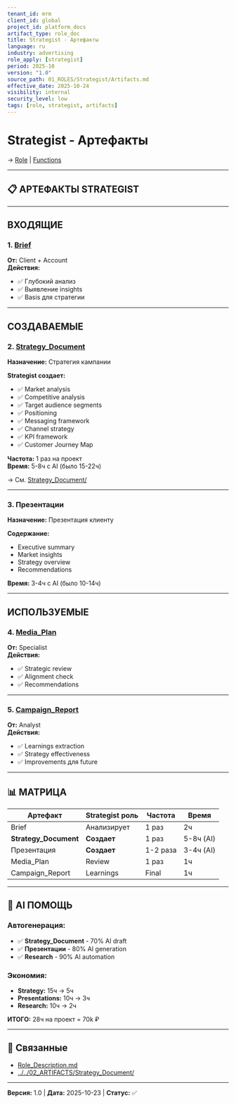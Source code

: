 ```yaml
---
tenant_id: mrm
client_id: global
project_id: platform_docs
artifact_type: role_doc
title: Strategist - Артефакты
language: ru
industry: advertising
role_apply: [strategist]
period: 2025-10
version: "1.0"
source_path: 01_ROLES/Strategist/Artifacts.md
effective_date: 2025-10-24
visibility: internal
security_level: low
tags: [role, strategist, artifacts]
---
```


# Strategist - Артефакты

→ [Role](./Role_Description.md) | [Functions](./Functions.md)

---

## 📋 АРТЕФАКТЫ STRATEGIST

---

## ВХОДЯЩИЕ

### 1. [Brief](../../02_ARTIFACTS/Brief/)
**От:** Client + Account  
**Действия:**
- ✅ Глубокий анализ
- ✅ Выявление insights
- ✅ Basis для стратегии

---

## СОЗДАВАЕМЫЕ

### 2. [Strategy_Document](../../02_ARTIFACTS/Strategy_Document/)
**Назначение:** Стратегия кампании

**Strategist создает:**
- ✅ Market analysis
- ✅ Competitive analysis
- ✅ Target audience segments
- ✅ Positioning
- ✅ Messaging framework
- ✅ Channel strategy
- ✅ KPI framework
- ✅ Customer Journey Map

**Частота:** 1 раз на проект  
**Время:** 5-8ч с AI (было 15-22ч)

→ См. [Strategy_Document/](../../02_ARTIFACTS/Strategy_Document/)

---

### 3. Презентации
**Назначение:** Презентация клиенту

**Содержание:**
- Executive summary
- Market insights
- Strategy overview
- Recommendations

**Время:** 3-4ч с AI (было 10-14ч)

---

## ИСПОЛЬЗУЕМЫЕ

### 4. [Media_Plan](../../02_ARTIFACTS/Media_Plan/)
**От:** Specialist  
**Действия:**
- ✅ Strategic review
- ✅ Alignment check
- ✅ Recommendations

---

### 5. [Campaign_Report](../../02_ARTIFACTS/Campaign_Report/)
**От:** Analyst  
**Действия:**
- ✅ Learnings extraction
- ✅ Strategy effectiveness
- ✅ Improvements для future

---

## 📊 МАТРИЦА

| Артефакт | Strategist роль | Частота | Время |
|----------|----------------|---------|-------|
| Brief | Анализирует | 1 раз | 2ч |
| **Strategy_Document** | **Создает** | 1 раз | 5-8ч (AI) |
| Презентация | **Создает** | 1-2 раза | 3-4ч (AI) |
| Media_Plan | Review | 1 раз | 1ч |
| Campaign_Report | Learnings | Final | 1ч |

---

## 🤖 AI ПОМОЩЬ

### Автогенерация:
- ✅ **Strategy_Document** - 70% AI draft
- ✅ **Презентации** - 80% AI generation
- ✅ **Research** - 90% AI automation

### Экономия:
- **Strategy:** 15ч → 5ч
- **Presentations:** 10ч → 3ч
- **Research:** 10ч → 2ч

**ИТОГО:** 28ч на проект = 70k ₽

---

## 🔗 Связанные

- [Role_Description.md](./Role_Description.md)
- [../../02_ARTIFACTS/Strategy_Document/](../../02_ARTIFACTS/Strategy_Document/)

---

**Версия:** 1.0 | **Дата:** 2025-10-23 | **Статус:** ✅


